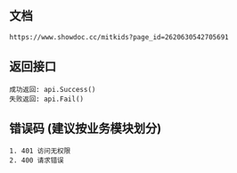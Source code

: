 文档
----
````
https://www.showdoc.cc/mitkids?page_id=2620630542705691
````

返回接口
----
```
成功返回: api.Success()
失败返回: api.Fail()
```

错误码 (建议按业务模块划分)
----
```
1. 401 访问无权限
2. 400 请求错误
```
